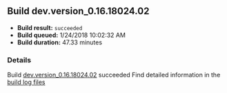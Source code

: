 ## Build dev.version_0.16.18024.02
- **Build result:** `succeeded`
- **Build queued:** 1/24/2018 10:02:32 AM
- **Build duration:** 47.33 minutes
### Details
Build [dev.version_0.16.18024.02](https://winappstudio.visualstudio.com/web/build.aspx?pcguid=a4ef43be-68ce-4195-a619-079b4d9834c2&builduri=vstfs%3a%2f%2f%2fBuild%2fBuild%2f24764) succeeded
Find detailed information in the [build log files](https://uwpctdiags.blob.core.windows.net/buildlogs/dev.version_0.16.18024.02_logs.zip)

